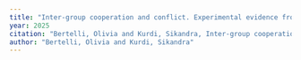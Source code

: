 ```yaml
---
title: "Inter-group cooperation and conflict. Experimental evidence from Yemen."
year: 2025
citation: "Bertelli, Olivia and Kurdi, Sikandra, Inter-group cooperation and conflict. Experimental evidence from Yemen., {Revise and Resubmit at Oxford Bulletin of Economics and Statistics}, 2025"
author: "Bertelli, Olivia and Kurdi, Sikandra"
---
```

